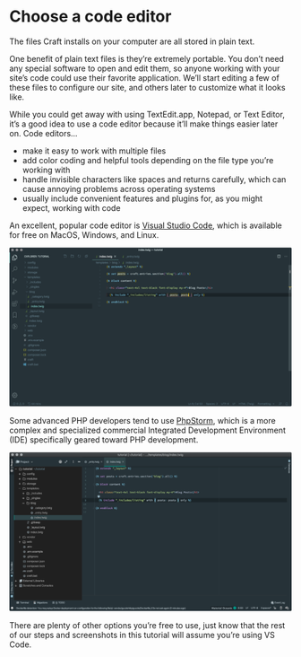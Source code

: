 # Choose a code editor

The files Craft installs on your computer are all stored in plain text.

One benefit of plain text files is they’re extremely portable. You don’t need any special software to open and edit them, so anyone working with your site’s code could use their favorite application. We’ll start editing a few of these files to configure our site, and others later to customize what it looks like.

While you could get away with using TextEdit.app, Notepad, or Text Editor, it’s a good idea to use a code editor because it’ll make things easier later on. Code editors...

- make it easy to work with multiple files
- add color coding and helpful tools depending on the file type you’re working with
- handle invisible characters like spaces and returns carefully, which can cause annoying problems across operating systems
- usually include convenient features and plugins for, as you might expect, working with code

An excellent, popular code editor is [Visual Studio Code](https://code.visualstudio.com/), which is available for free on MacOS, Windows, and Linux.

![](../images/tutorial-vs-code-highlighting.png)

Some advanced PHP developers tend to use [PhpStorm](https://www.jetbrains.com/phpstorm/), which is a more complex and specialized commercial Integrated Development Environment (IDE) specifically geared toward PHP development.

![](../images/tutorial-phpstorm-highlighting.png)

There are plenty of other options you’re free to use, just know that the rest of our steps and screenshots in this tutorial will assume you’re using VS Code.

